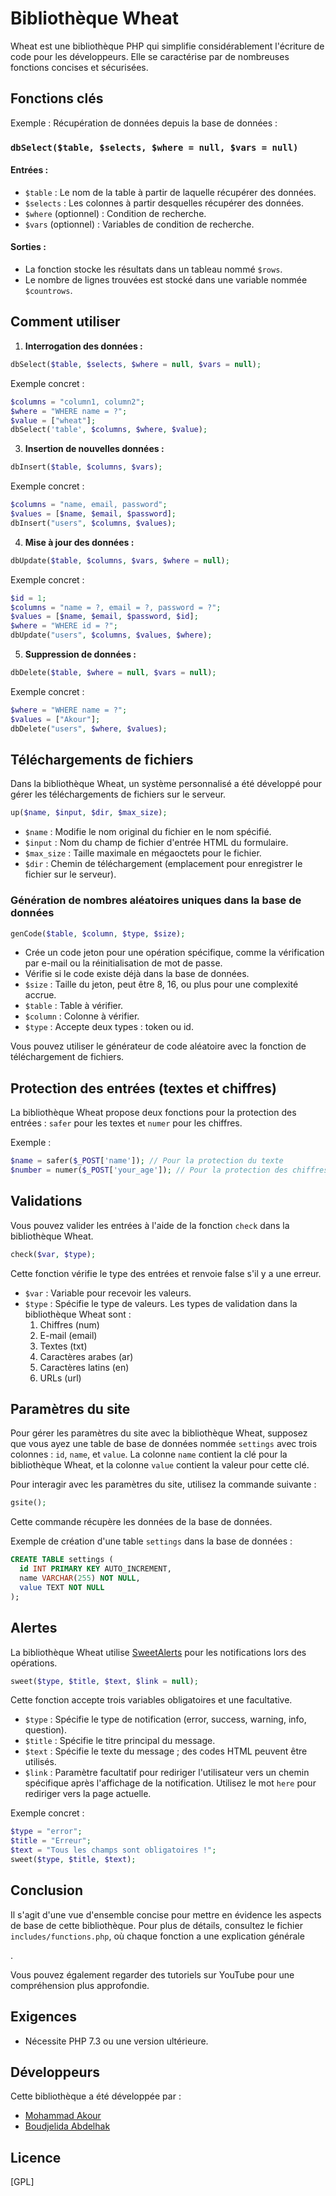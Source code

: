 # Bibliothèque Wheat

Wheat est une bibliothèque PHP qui simplifie considérablement l'écriture de code pour les développeurs. Elle se caractérise par de nombreuses fonctions concises et sécurisées.

## Fonctions clés
Exemple : Récupération de données depuis la base de données :

### `dbSelect($table, $selects, $where = null, $vars = null)`

#### Entrées :

- `$table` : Le nom de la table à partir de laquelle récupérer des données.
- `$selects` : Les colonnes à partir desquelles récupérer des données.
- `$where` (optionnel) : Condition de recherche.
- `$vars` (optionnel) : Variables de condition de recherche.

#### Sorties :

- La fonction stocke les résultats dans un tableau nommé `$rows`.
- Le nombre de lignes trouvées est stocké dans une variable nommée `$countrows`.

## Comment utiliser

1. **Interrogation des données :**

```php
dbSelect($table, $selects, $where = null, $vars = null);
```

Exemple concret :

```php
$columns = "column1, column2";
$where = "WHERE name = ?";
$value = ["wheat"];
dbSelect('table', $columns, $where, $value);
```

3. **Insertion de nouvelles données :**

```php
dbInsert($table, $columns, $vars);
```

Exemple concret :

```php
$columns = "name, email, password";
$values = [$name, $email, $password];
dbInsert("users", $columns, $values);
```

4. **Mise à jour des données :**

```php
dbUpdate($table, $columns, $vars, $where = null);
```

Exemple concret :

```php
$id = 1;
$columns = "name = ?, email = ?, password = ?";
$values = [$name, $email, $password, $id];
$where = "WHERE id = ?";
dbUpdate("users", $columns, $values, $where);
```

5. **Suppression de données :**

```php
dbDelete($table, $where = null, $vars = null);
```

Exemple concret :

```php
$where = "WHERE name = ?";
$values = ["Akour"];
dbDelete("users", $where, $values);
```

## Téléchargements de fichiers
Dans la bibliothèque Wheat, un système personnalisé a été développé pour gérer les téléchargements de fichiers sur le serveur.

```php
up($name, $input, $dir, $max_size);
```

- `$name` : Modifie le nom original du fichier en le nom spécifié.
- `$input` : Nom du champ de fichier d'entrée HTML du formulaire.
- `$max_size` : Taille maximale en mégaoctets pour le fichier.
- `$dir` : Chemin de téléchargement (emplacement pour enregistrer le fichier sur le serveur).

### Génération de nombres aléatoires uniques dans la base de données
```php
genCode($table, $column, $type, $size);
```

- Crée un code jeton pour une opération spécifique, comme la vérification par e-mail ou la réinitialisation de mot de passe.
- Vérifie si le code existe déjà dans la base de données.
- `$size` : Taille du jeton, peut être 8, 16, ou plus pour une complexité accrue.
- `$table` : Table à vérifier.
- `$column` : Colonne à vérifier.
- `$type` : Accepte deux types : token ou id.

Vous pouvez utiliser le générateur de code aléatoire avec la fonction de téléchargement de fichiers.

## Protection des entrées (textes et chiffres)
La bibliothèque Wheat propose deux fonctions pour la protection des entrées : `safer` pour les textes et `numer` pour les chiffres.

Exemple :

```php
$name = safer($_POST['name']); // Pour la protection du texte
$number = numer($_POST['your_age']); // Pour la protection des chiffres
```

## Validations
Vous pouvez valider les entrées à l'aide de la fonction `check` dans la bibliothèque Wheat.

```php
check($var, $type);
```

Cette fonction vérifie le type des entrées et renvoie false s'il y a une erreur.

- `$var` : Variable pour recevoir les valeurs.
- `$type` : Spécifie le type de valeurs. Les types de validation dans la bibliothèque Wheat sont :
  1. Chiffres (num)
  2. E-mail (email)
  3. Textes (txt)
  4. Caractères arabes (ar)
  5. Caractères latins (en)
  6. URLs (url)

## Paramètres du site
Pour gérer les paramètres du site avec la bibliothèque Wheat, supposez que vous ayez une table de base de données nommée `settings` avec trois colonnes : `id`, `name`, et `value`. La colonne `name` contient la clé pour la bibliothèque Wheat, et la colonne `value` contient la valeur pour cette clé.

Pour interagir avec les paramètres du site, utilisez la commande suivante :

```php
gsite();
```

Cette commande récupère les données de la base de données.

Exemple de création d'une table `settings` dans la base de données :

```sql
CREATE TABLE settings (
  id INT PRIMARY KEY AUTO_INCREMENT,
  name VARCHAR(255) NOT NULL,
  value TEXT NOT NULL
);
```

## Alertes
La bibliothèque Wheat utilise [SweetAlerts](https://github.com/sweetalert2/sweetalert2) pour les notifications lors des opérations.

```php
sweet($type, $title, $text, $link = null);
```

Cette fonction accepte trois variables obligatoires et une facultative.

- `$type` : Spécifie le type de notification (error, success, warning, info, question).
- `$title` : Spécifie le titre principal du message.
- `$text` : Spécifie le texte du message ; des codes HTML peuvent être utilisés.
- `$link` : Paramètre facultatif pour rediriger l'utilisateur vers un chemin spécifique après l'affichage de la notification. Utilisez le mot `here` pour rediriger vers la page actuelle.

Exemple concret :

```php
$type = "error";
$title = "Erreur";
$text = "Tous les champs sont obligatoires !";
sweet($type, $title, $text);
```

## Conclusion
Il s'agit d'une vue d'ensemble concise pour mettre en évidence les aspects de base de cette bibliothèque. Pour plus de détails, consultez le fichier `includes/functions.php`, où chaque fonction a une explication générale

.

Vous pouvez également regarder des tutoriels sur YouTube pour une compréhension plus approfondie.

## Exigences
- Nécessite PHP 7.3 ou une version ultérieure.

## Développeurs
Cette bibliothèque a été développée par :
- [Mohammad Akour](https://github.com/akourpro)
- [Boudjelida Abdelhak](https://github.com/abdelhakpro)

## Licence
[GPL]
